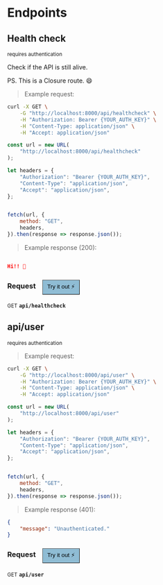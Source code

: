 # Endpoints


## Health check

<small class="badge badge-darkred">requires authentication</small>

Check if the API is still alive.

PS. This is a Closure route. 😄

> Example request:

```bash
curl -X GET \
    -G "http://localhost:8000/api/healthcheck" \
    -H "Authorization: Bearer {YOUR_AUTH_KEY}" \
    -H "Content-Type: application/json" \
    -H "Accept: application/json"
```

```javascript
const url = new URL(
    "http://localhost:8000/api/healthcheck"
);

let headers = {
    "Authorization": "Bearer {YOUR_AUTH_KEY}",
    "Content-Type": "application/json",
    "Accept": "application/json",
};


fetch(url, {
    method: "GET",
    headers,
}).then(response => response.json());
```


> Example response (200):

```json

Hi!! 👋
```
<div id="execution-results-GETapi-healthcheck" hidden>
    <blockquote>Received response<span id="execution-response-status-GETapi-healthcheck"></span>:</blockquote>
    <pre class="json"><code id="execution-response-content-GETapi-healthcheck"></code></pre>
</div>
<div id="execution-error-GETapi-healthcheck" hidden>
    <blockquote>Request failed with error:</blockquote>
    <pre><code id="execution-error-message-GETapi-healthcheck"></code></pre>
</div>
<form id="form-GETapi-healthcheck" data-method="GET" data-path="api/healthcheck" data-authed="1" data-hasfiles="0" data-headers='{"Authorization":"Bearer {YOUR_AUTH_KEY}","Content-Type":"application\/json","Accept":"application\/json"}' onsubmit="event.preventDefault(); executeTryOut('GETapi-healthcheck', this);">
<h3>
    Request&nbsp;&nbsp;&nbsp;
        <button type="button" style="background-color: #8fbcd4; padding: 5px 10px; border-radius 5px; border-width: thin;" id="btn-tryout-GETapi-healthcheck" onclick="tryItOut('GETapi-healthcheck');">Try it out ⚡</button>
        <button type="button" style="background-color: #c97a7e; padding: 5px 10px; border-radius 5px; border-width: thin;" id="btn-canceltryout-GETapi-healthcheck" onclick="cancelTryOut('GETapi-healthcheck');" hidden>Cancel</button>&nbsp;&nbsp;
    <button type="submit" style="background-color: #6ac174; padding: 5px 10px; border-radius 5px; border-width: thin;" id="btn-executetryout-GETapi-healthcheck" hidden>Send Request 💥</button>
</h3>
<p>
<small class="badge badge-green">GET</small>
 <b><code>api/healthcheck</code></b>
</p>
<p>
<label id="auth-GETapi-healthcheck" hidden>Authorization header: <b><code>Bearer </code></b><input type="text" name="Authorization" data-prefix="Bearer " data-endpoint="GETapi-healthcheck" data-component="header"></label>
</p>
</form>


## api/user

<small class="badge badge-darkred">requires authentication</small>



> Example request:

```bash
curl -X GET \
    -G "http://localhost:8000/api/user" \
    -H "Authorization: Bearer {YOUR_AUTH_KEY}" \
    -H "Content-Type: application/json" \
    -H "Accept: application/json"
```

```javascript
const url = new URL(
    "http://localhost:8000/api/user"
);

let headers = {
    "Authorization": "Bearer {YOUR_AUTH_KEY}",
    "Content-Type": "application/json",
    "Accept": "application/json",
};


fetch(url, {
    method: "GET",
    headers,
}).then(response => response.json());
```


> Example response (401):

```json
{
    "message": "Unauthenticated."
}
```
<div id="execution-results-GETapi-user" hidden>
    <blockquote>Received response<span id="execution-response-status-GETapi-user"></span>:</blockquote>
    <pre class="json"><code id="execution-response-content-GETapi-user"></code></pre>
</div>
<div id="execution-error-GETapi-user" hidden>
    <blockquote>Request failed with error:</blockquote>
    <pre><code id="execution-error-message-GETapi-user"></code></pre>
</div>
<form id="form-GETapi-user" data-method="GET" data-path="api/user" data-authed="1" data-hasfiles="0" data-headers='{"Authorization":"Bearer {YOUR_AUTH_KEY}","Content-Type":"application\/json","Accept":"application\/json"}' onsubmit="event.preventDefault(); executeTryOut('GETapi-user', this);">
<h3>
    Request&nbsp;&nbsp;&nbsp;
        <button type="button" style="background-color: #8fbcd4; padding: 5px 10px; border-radius 5px; border-width: thin;" id="btn-tryout-GETapi-user" onclick="tryItOut('GETapi-user');">Try it out ⚡</button>
        <button type="button" style="background-color: #c97a7e; padding: 5px 10px; border-radius 5px; border-width: thin;" id="btn-canceltryout-GETapi-user" onclick="cancelTryOut('GETapi-user');" hidden>Cancel</button>&nbsp;&nbsp;
    <button type="submit" style="background-color: #6ac174; padding: 5px 10px; border-radius 5px; border-width: thin;" id="btn-executetryout-GETapi-user" hidden>Send Request 💥</button>
</h3>
<p>
<small class="badge badge-green">GET</small>
 <b><code>api/user</code></b>
</p>
<p>
<label id="auth-GETapi-user" hidden>Authorization header: <b><code>Bearer </code></b><input type="text" name="Authorization" data-prefix="Bearer " data-endpoint="GETapi-user" data-component="header"></label>
</p>
</form>




